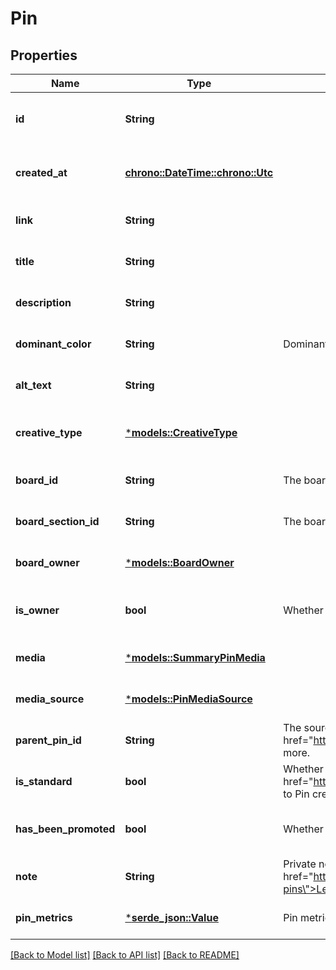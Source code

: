# Pin

## Properties
Name | Type | Description | Notes
------------ | ------------- | ------------- | -------------
**id** | **String** |  | [optional] [readonly] [default to None]
**created_at** | [**chrono::DateTime::<chrono::Utc>**](DateTime.md) |  | [optional] [readonly] [default to None]
**link** | **String** |  | [optional] [default to None]
**title** | **String** |  | [optional] [default to None]
**description** | **String** |  | [optional] [default to None]
**dominant_color** | **String** | Dominant pin color. Hex number, e.g. \\\"#6E7874\\\". | [optional] [default to None]
**alt_text** | **String** |  | [optional] [default to None]
**creative_type** | [***models::CreativeType**](CreativeType.md) |  | [optional] [readonly] [default to None]
**board_id** | **String** | The board to which this Pin belongs. | [optional] [default to None]
**board_section_id** | **String** | The board section to which this Pin belongs. | [optional] [default to None]
**board_owner** | [***models::BoardOwner**](Board_owner.md) |  | [optional] [default to None]
**is_owner** | **bool** | Whether the \"operation user_account\" is the Pin owner. | [optional] [readonly] [default to None]
**media** | [***models::SummaryPinMedia**](SummaryPin_media.md) |  | [optional] [default to None]
**media_source** | [***models::PinMediaSource**](PinMediaSource.md) |  | [optional] [default to None]
**parent_pin_id** | **String** | The source pin id if this pin was saved from another pin. <a href=\"https://help.pinterest.com/article/save-pins-on-pinterest\">Learn more</a>. | [optional] [default to None]
**is_standard** | **bool** | Whether the Pin is standard or not. See documentation on <a href=\"https://developers.pinterest.com/docs/content/update/\">Changes to Pin creation</a> for more information. | [optional] [default to None]
**has_been_promoted** | **bool** | Whether the Pin has been promoted or not. | [optional] [readonly] [default to None]
**note** | **String** | Private note for this Pin. <a href=\"https://help.pinterest.com/en/article/add-notes-to-your-pins\">Learn more</a>. | [optional] [default to None]
**pin_metrics** | [***serde_json::Value**](.md) | Pin metrics with associated time intervals if any. | [optional] [default to None]

[[Back to Model list]](../README.md#documentation-for-models) [[Back to API list]](../README.md#documentation-for-api-endpoints) [[Back to README]](../README.md)


